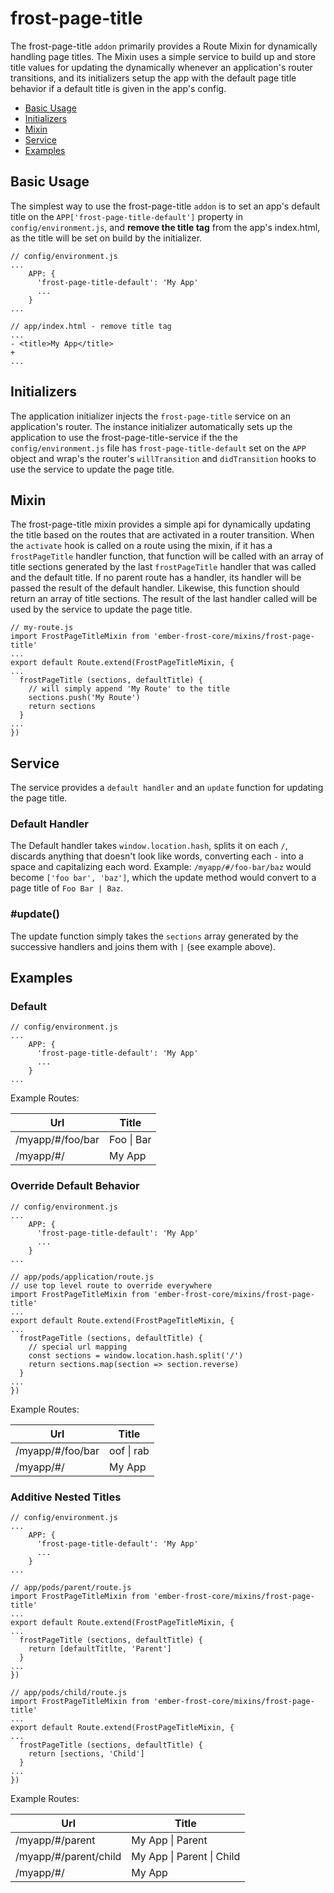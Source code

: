 # frost-page-title
The frost-page-title `addon` primarily provides a Route Mixin for dynamically handling page titles. The Mixin uses a simple service to build up and store title values for updating the dynamically whenever an application's router transitions, and its initializers setup the app with the default page title behavior if a default title is given in the app's config.

* [Basic Usage](#basic-usage)
* [Initializers](#initializers)
* [Mixin](#mixin)
* [Service](#service)
* [Examples](#examples)

## Basic Usage
The simplest way to use the frost-page-title `addon` is to set an app's default title on the `APP['frost-page-title-default']` property in `config/environment.js`, and __remove the title tag__ from the app's index.html, as the title will be set on build by the initializer.
```
// config/environment.js
...
	APP: {
      'frost-page-title-default': 'My App'
      ...
    }
...
```
```
// app/index.html - remove title tag
...
- <title>My App</title>
+
...
```

## Initializers
The application initializer injects the `frost-page-title` service on an application's router. The instance initializer automatically sets up the application to use the frost-page-title-service if the the `config/environment.js` file has `frost-page-title-default` set on the `APP` object and wrap's the router's `willTransition` and `didTransition` hooks to use the service to update the page title.

## Mixin
The frost-page-title mixin provides a simple api for dynamically updating the title based on the routes that are activated in a router transition. When the `activate` hook is called on a route using the mixin, if it has a `frostPageTitle` handler function, that function will be called with an array of title sections generated by the last `frostPageTitle` handler that was called and the default title. If no parent route has a handler, its handler will be passed the result of the default handler. Likewise, this function should return an array of title sections. The result of the last handler called will be used by the service to update the page title.
```
// my-route.js
import FrostPageTitleMixin from 'ember-frost-core/mixins/frost-page-title'
...
export default Route.extend(FrostPageTitleMixin, {
...
  frostPageTitle (sections, defaultTitle) {
    // will simply append 'My Route' to the title
    sections.push('My Route')
    return sections	   
  }
...
})
```

## Service
The service provides a `default handler` and an `update` function for updating the page title. 

### Default Handler
The Default handler takes `window.location.hash`, splits it on each `/`, discards anything that doesn't look like words, converting each `-` into a space and capitalizing each word. Example: `/myapp/#/foo-bar/baz` would become `['foo bar', 'baz']`, which the update method would convert to a page title of `Foo Bar | Baz`.

### #update()
The update function simply takes the `sections` array generated by the successive handlers and joins them with ` | ` (see example above).

## Examples

### Default
```
// config/environment.js
...
	APP: {
      'frost-page-title-default': 'My App'
      ...
    }
...
```
Example Routes:

| Url | Title |
| --- | ----- |
| /myapp/#/foo/bar | Foo \| Bar |
| /myapp/#/ | My App |

### Override Default Behavior
```
// config/environment.js
...
	APP: {
      'frost-page-title-default': 'My App'
      ...
    }
...
```
```
// app/pods/application/route.js
// use top level route to override everywhere
import FrostPageTitleMixin from 'ember-frost-core/mixins/frost-page-title'
...
export default Route.extend(FrostPageTitleMixin, {
...
  frostPageTitle (sections, defaultTitle) {
    // special url mapping
    const sections = window.location.hash.split('/')
    return sections.map(section => section.reverse)
  }
...
})
```
Example Routes:

| Url | Title |
| --- | ----- |
| /myapp/#/foo/bar | oof \| rab |
| /myapp/#/ | My App |

### Additive Nested Titles

```
// config/environment.js
...
	APP: {
      'frost-page-title-default': 'My App'
      ...
    }
...
```
```
// app/pods/parent/route.js
import FrostPageTitleMixin from 'ember-frost-core/mixins/frost-page-title'
...
export default Route.extend(FrostPageTitleMixin, {
...
  frostPageTitle (sections, defaultTitle) {
    return [defaultTitlte, 'Parent']
  }
...
})
```
```
// app/pods/child/route.js
import FrostPageTitleMixin from 'ember-frost-core/mixins/frost-page-title'
...
export default Route.extend(FrostPageTitleMixin, {
...
  frostPageTitle (sections, defaultTitle) {
    return [sections, 'Child']
  }
...
})
```
Example Routes:

| Url | Title |
| --- | ----- |
| /myapp/#/parent | My App \| Parent |
| /myapp/#/parent/child | My App \| Parent \| Child |
| /myapp/#/ | My App |
